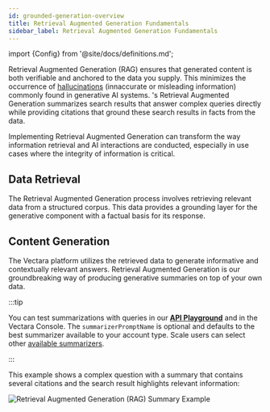 ```yaml
---
id: grounded-generation-overview
title: Retrieval Augmented Generation Fundamentals
sidebar_label: Retrieval Augmented Generation Fundamentals
---
```


import {Config} from '@site/docs/definitions.md';

Retrieval Augmented Generation (RAG) ensures that generated content is both 
verifiable and anchored to the data you supply. This minimizes the occurrence 
of [hallucinations](https://vectara.com/avoiding-hallucinations-in-llm-powered-applications/) (innaccurate or 
misleading information) commonly found in generative AI systems. <Config v="names.product"/>'s
Retrieval Augmented Generation summarizes search results that answer complex 
queries directly while providing citations that ground these search results in 
facts from the data.

Implementing Retrieval Augmented Generation can transform the way information 
retrieval and AI interactions are conducted, especially in use cases where the 
integrity of information is critical.

## Data Retrieval

The Retrieval Augmented Generation process involves retrieving relevant data 
from a structured corpus. This data provides a grounding layer for the 
generative component with a factual basis for its response.

## Content Generation

The Vectara platform utilizes the retrieved data to generate informative and 
contextually relevant answers. Retrieval Augmented Generation is our 
groundbreaking way of producing generative summaries on top of your own data.

:::tip

You can test summarizations with queries in our [**API Playground**](/docs/rest-api/query) and 
in the Vectara Console. The `summarizerPromptName` is optional and defaults to 
the best summarizer available to your account type. Scale users can 
select other [available summarizers](/docs/learn/grounded-generation/select-a-summarizer).

:::

This example shows a complex question with a summary that contains several 
citations and the search result highlights relevant information:

![Retrieval Augmented Generation (RAG) Summary Example](/img/grounded_generation_summary_example.png)




